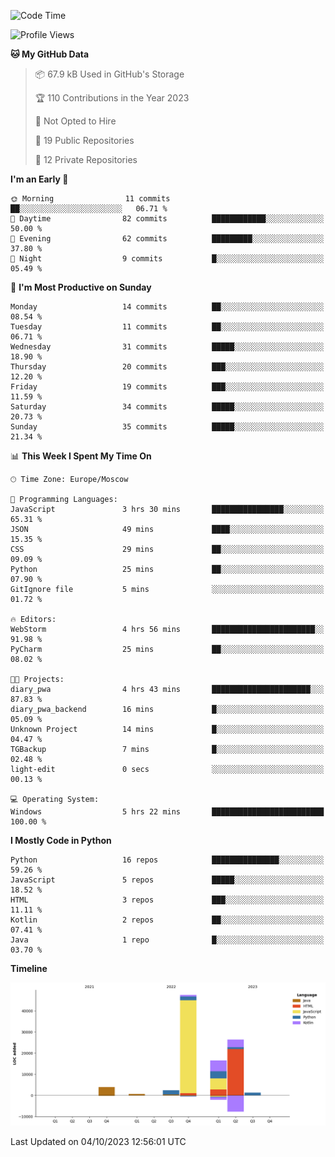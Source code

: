 <!--START_SECTION:waka-->
![Code Time](http://img.shields.io/badge/Code%20Time-132%20hrs%2018%20mins-blue)

![Profile Views](http://img.shields.io/badge/Profile%20Views-0-blue)

**🐱 My GitHub Data** 

> 📦 67.9 kB Used in GitHub's Storage 
 > 
> 🏆 110 Contributions in the Year 2023
 > 
> 🚫 Not Opted to Hire
 > 
> 📜 19 Public Repositories 
 > 
> 🔑 12 Private Repositories 
 > 
**I'm an Early 🐤** 

```text
🌞 Morning                11 commits          ██░░░░░░░░░░░░░░░░░░░░░░░   06.71 % 
🌆 Daytime                82 commits          ████████████░░░░░░░░░░░░░   50.00 % 
🌃 Evening                62 commits          █████████░░░░░░░░░░░░░░░░   37.80 % 
🌙 Night                  9 commits           █░░░░░░░░░░░░░░░░░░░░░░░░   05.49 % 
```
📅 **I'm Most Productive on Sunday** 

```text
Monday                   14 commits          ██░░░░░░░░░░░░░░░░░░░░░░░   08.54 % 
Tuesday                  11 commits          ██░░░░░░░░░░░░░░░░░░░░░░░   06.71 % 
Wednesday                31 commits          █████░░░░░░░░░░░░░░░░░░░░   18.90 % 
Thursday                 20 commits          ███░░░░░░░░░░░░░░░░░░░░░░   12.20 % 
Friday                   19 commits          ███░░░░░░░░░░░░░░░░░░░░░░   11.59 % 
Saturday                 34 commits          █████░░░░░░░░░░░░░░░░░░░░   20.73 % 
Sunday                   35 commits          █████░░░░░░░░░░░░░░░░░░░░   21.34 % 
```


📊 **This Week I Spent My Time On** 

```text
🕑︎ Time Zone: Europe/Moscow

💬 Programming Languages: 
JavaScript               3 hrs 30 mins       ████████████████░░░░░░░░░   65.31 % 
JSON                     49 mins             ████░░░░░░░░░░░░░░░░░░░░░   15.35 % 
CSS                      29 mins             ██░░░░░░░░░░░░░░░░░░░░░░░   09.09 % 
Python                   25 mins             ██░░░░░░░░░░░░░░░░░░░░░░░   07.90 % 
GitIgnore file           5 mins              ░░░░░░░░░░░░░░░░░░░░░░░░░   01.72 % 

🔥 Editors: 
WebStorm                 4 hrs 56 mins       ███████████████████████░░   91.98 % 
PyCharm                  25 mins             ██░░░░░░░░░░░░░░░░░░░░░░░   08.02 % 

🐱‍💻 Projects: 
diary_pwa                4 hrs 43 mins       ██████████████████████░░░   87.83 % 
diary_pwa_backend        16 mins             █░░░░░░░░░░░░░░░░░░░░░░░░   05.09 % 
Unknown Project          14 mins             █░░░░░░░░░░░░░░░░░░░░░░░░   04.47 % 
TGBackup                 7 mins              █░░░░░░░░░░░░░░░░░░░░░░░░   02.48 % 
light-edit               0 secs              ░░░░░░░░░░░░░░░░░░░░░░░░░   00.13 % 

💻 Operating System: 
Windows                  5 hrs 22 mins       █████████████████████████   100.00 % 
```

**I Mostly Code in Python** 

```text
Python                   16 repos            ███████████████░░░░░░░░░░   59.26 % 
JavaScript               5 repos             █████░░░░░░░░░░░░░░░░░░░░   18.52 % 
HTML                     3 repos             ███░░░░░░░░░░░░░░░░░░░░░░   11.11 % 
Kotlin                   2 repos             ██░░░░░░░░░░░░░░░░░░░░░░░   07.41 % 
Java                     1 repo              █░░░░░░░░░░░░░░░░░░░░░░░░   03.70 % 
```



**Timeline**

![Lines of Code chart](https://raw.githubusercontent.com/Adlemex/Adlemex/main/assets/bar_graph.png)


 Last Updated on 04/10/2023 12:56:01 UTC
<!--END_SECTION:waka-->
